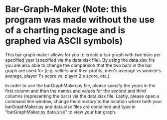 # Bar-Graph-Maker (Note: this program was  made without the use of a charting package and is graphed via ASCII symbols)

This bar graph maker allows for you to create a bar graph with two bars per specified year (specified via the data.xlsx file). By using the data.xlsx file you are also able to change the comparison that the two bars in the bar graph are used for (e.g. sellers and their profits, men's average vs women's average, player 1's score vs. player 2's score, etc.).

In order to use the barGraphMaker.py file, please specify the years in the first column and then the names and values for the second and third columns (representing the bars) via the data.xlsx file. Lastly, please open a command line window, change the directory to the location where both your barGraphMaker.py and data.xlsx files are contained and type in "barGraphMaker.py data.xlsx" to view your bar graph.
